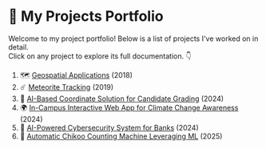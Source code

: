 # 🚀 My Projects Portfolio

Welcome to my project portfolio! Below is a list of projects I've worked on in detail.  
Click on any project to explore its full documentation. 👇

1. 🗺️ [Geospatial Applications](Geospatial-Applications.md) (2018)  
2. ☄️ [Meteorite Tracking](Meteorite-Tracking.md) (2019)  
3. 🤖 [AI-Based Coordinate Solution for Candidate Grading](AI-Coordinate-Grading.md) (2024)  
4. 🌍 [In-Campus Interactive Web App for Climate Change Awareness](./C0FUTR-webapp/) (2024)  
5. 🔐 [AI-Powered Cybersecurity System for Banks](Cybersecurity-System.md) (2024)  
6. 🥭 [Automatic Chikoo Counting Machine Leveraging ML](Chikoo-Counting-ML.md) (2025)  
